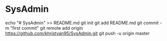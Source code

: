 # SysAdmin
echo "# SysAdmin" >> README.md
git init
git add README.md
git commit -m "first commit"
git remote add origin https://github.com/khristyan95/SysAdmin.git
git push -u origin master
